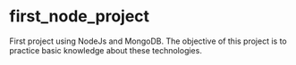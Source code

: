 # first_node_project
First project using NodeJs and MongoDB. The objective of this project is to practice basic knowledge about these technologies.
